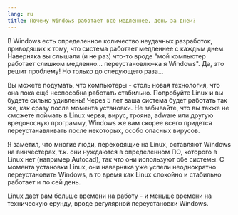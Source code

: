```yaml
---
lang: ru
title: Почему Windows работает всё медленнее, день за днем?
---
```


В Windows есть определенное количество неудачных разработок,
приводящих к тому, что система работает медленнее с каждым днем.
Наверняка вы слышали (и не раз) что-то вроде "мой компьютер работает
слишком медленно... переустановлю-ка я Windows". Да, это решит
проблему! Но только до следующего раза...

Вы можете подумать, что компьютеры - столь новая технология, что
она пока ещё неспособна работать стабильно. Попробуйте Linux и вы
будете сильно удивлены! Через 5 лет ваша система будет работать так
же, как сразу после момента установки. Не забывайте, что вы также
не сможете поймать в Linux червя, вирус, трояна, adware или другую
вредоносную программу, Windows же вам скорее всего придется 
переустанавливать после некоторых, особо опасных вирусов.

Я заметил, что многие люди, переходящие на Linux, оставляют
Windows на винчестерах, т.к. они нуждаются в определенном ПО, которого
в Linux нет (например Autocad), так что они используют обе системы.
С момента установки Linux, они наверняка уже успели неоднократно
переустановить Windows, в то время как Linux спокойно и стабильно
работает и по сей день.

Linux дает вам больше времени на работу - и меньше времени на
техническую ерунду, вроде регулярной переустановки Windows.





